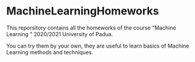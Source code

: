 # MachineLearningHomeworks

This reporsitory contains all the homeworks of the course "Machine Learning " 2020/2021 University of Padua.

You can try them by your own, they are useful to learn basics of Machine Learning methods and techniques.
